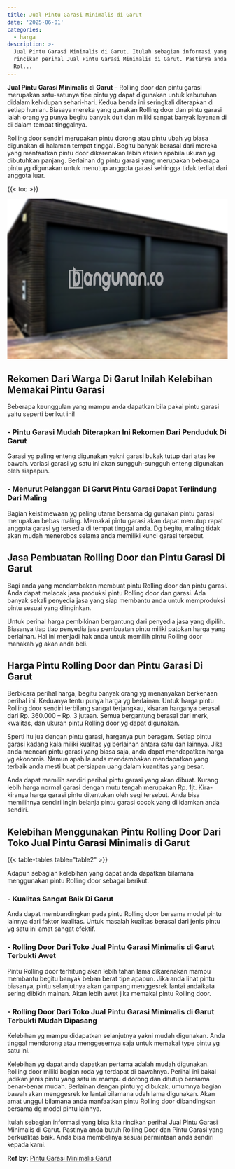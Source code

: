 ```yaml
---
title: Jual Pintu Garasi Minimalis di Garut
date: '2025-06-01'
categories:
  - harga
description: >-
  Jual Pintu Garasi Minimalis di Garut. Itulah sebagian informasi yang bisa kita
  rincikan perihal Jual Pintu Garasi Minimalis di Garut. Pastinya anda butuh
  Rol...
---
```


**Jual Pintu Garasi Minimalis di Garut** – Rolling door dan pintu garasi merupakan satu-satunya tipe pintu yg dapat digunakan untuk kebutuhan didalam kehidupan sehari-hari. Kedua benda ini seringkali diterapkan di setiap hunian. Biasaya mereka yang gunakan Rolling door dan pintu garasi ialah orang yg punya begitu banyak duit dan miliki sangat banyak layanan di di dalam tempat tinggalnya.

Rolling door sendiri merupakan pintu dorong atau pintu ubah yg biasa digunakan di halaman tempat tinggal. Begitu banyak berasal dari mereka yang manfaatkan pintu door dikarenakan lebih efisien apabila ukuran yg dibutuhkan panjang. Berlainan dg pintu garasi yang merupakan beberapa pintu yg digunakan untuk menutup anggota garasi sehingga tidak terliat dari anggota luar.

{{< toc >}}

![Jual Pintu Garasi Minimalis di Garut](/images/pintu-garasi-23.png)

## Rekomen Dari Warga Di Garut Inilah Kelebihan Memakai Pintu Garasi

Beberapa keunggulan yang mampu anda dapatkan bila pakai pintu garasi yaitu seperti berikut ini!

### \- Pintu Garasi Mudah Diterapkan Ini Rekomen Dari Penduduk Di Garut

Garasi yg paling enteng digunakan yakni garasi bukak tutup dari atas ke bawah. variasi garasi yg satu ini akan sungguh-sungguh enteng digunakan oleh siapapun.

### \- Menurut Pelanggan Di Garut Pintu Garasi Dapat Terlindung Dari Maling

Bagian keistimewaan yg paling utama bersama dg gunakan pintu garasi merupakan bebas maling. Memakai pintu garasi akan dapat menutup rapat anggota garasi yg tersedia di tempat tinggal anda. Dg begitu, maling tidak akan mudah menerobos selama anda memiliki kunci garasi tersebut.

## Jasa Pembuatan Rolling Door dan Pintu Garasi Di Garut

Bagi anda yang mendambakan membuat pintu Rolling door dan pintu garasi. Anda dapat melacak jasa produksi pintu Rolling door dan garasi. Ada banyak sekali penyedia jasa yang siap membantu anda untuk memproduksi pintu sesuai yang diinginkan.

Untuk perihal harga pembikinan bergantung dari penyedia jasa yang dipilih. Biasanya tiap tiap penyedia jasa pembuatan pintu miliki patokan harga yang berlainan. Hal ini menjadi hak anda untuk memilih pintu Rolling door manakah yg akan anda beli.

## Harga Pintu Rolling Door dan Pintu Garasi Di Garut

Berbicara perihal harga, begitu banyak orang yg menanyakan berkenaan perihal ini. Keduanya tentu punya harga yg berlainan. Untuk harga pintu Rolling door sendiri terbilang sangat terjangkau, kisaran harganya berasal dari Rp. 360.000 – Rp. 3 jutaan. Semua bergantung berasal dari merk, kwalitas, dan ukuran pintu Rolling door yg dapat digunakan.

Sperti itu jua dengan pintu garasi, harganya pun beragam. Setiap pintu garasi kadang kala miliki kualitas yg berlainan antara satu dan lainnya. Jika anda mencari pintu garasi yang biasa saja, anda dapat mendapatkan harga yg ekonomis. Namun apabila anda mendambakan mendapatkan yang terbaik anda mesti buat persiapan uang dalam kuantitas yang besar.

Anda dapat memilih sendiri perihal pintu garasi yang akan dibuat. Kurang lebih harga normal garasi dengan mutu tengah merupakan Rp. 1jt. Kira-kiranya harga garasi pintu ditentukan oleh segi tersebut. Anda bisa memilihnya sendiri ingin belanja pintu garasi cocok yang di idamkan anda sendiri.

## Kelebihan Menggunakan Pintu Rolling Door Dari Toko Jual Pintu Garasi Minimalis di Garut

{{< table-tables table="table2" >}}

Adapun sebagian kelebihan yang dapat anda dapatkan bilamana menggunakan pintu Rolling door sebagai berikut.

### \- Kualitas Sangat Baik Di Garut

Anda dapat membandingkan pada pintu Rolling door bersama model pintu lainnya dari faktor kualitas. Untuk masalah kualitas berasal dari jenis pintu yg satu ini amat sangat efektif.

### \- Rolling Door Dari Toko Jual Pintu Garasi Minimalis di Garut Terbukti Awet

Pintu Rolling door terhitung akan lebih tahan lama dikarenakan mampu membantu begitu banyak beban berat tipe apapun. Jika anda lihat pintu biasanya, pintu selanjutnya akan gampang menggesrek lantai andaikata sering dibikin mainan. Akan lebih awet jika memakai pintu Rolling door.

### \- Rolling Door Dari Toko Jual Pintu Garasi Minimalis di Garut Terbukti Mudah Dipasang

Kelebihan yg mampu didapatkan selanjutnya yakni mudah digunakan. Anda tinggal mendorong atau menggesernya saja untuk memakai type pintu yg satu ini.

Kelebihan yg dapat anda dapatkan pertama adalah mudah digunakan. Rolling door miliki bagian roda yg terdapat di bawahnya. Perihal ini bakal jadikan jenis pintu yang satu ini mampu didorong dan ditutup bersama benar-benar mudah. Berlainan dengan pintu yg dibukak, umumnya bagian bawah akan menggesrek ke lantai bilamana udah lama digunakan. Akan amat unggul bilamana anda manfaatkan pintu Rolling door dibandingkan bersama dg model pintu lainnya.

Itulah sebagian informasi yang bisa kita rincikan perihal Jual Pintu Garasi Minimalis di Garut. Pastinya anda butuh Rolling Door dan Pintu Garasi yang berkualitas baik. Anda bisa membelinya sesuai permintaan anda sendiri kepada kami.

**Ref by:** [Pintu Garasi Minimalis Garut](https://id.wikipedia.org/wiki/Pintu)
